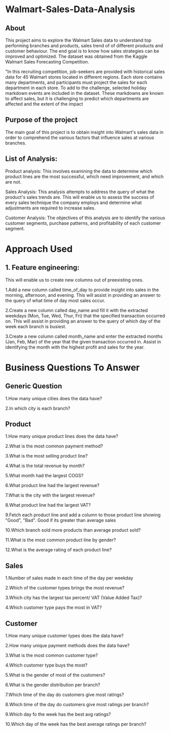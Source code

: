 # Walmart-Sales-Data-Analysis
## About 
This project aims to explore the Walmart Sales data to understand top performing branches and products, sales trend of of different products and customer behaviour. The end goal is to know how sales strategies can be improved and optimized. The dataset was obtained from the Kaggle Walmart Sales Forecasting Competition.

"In this recruiting competition, job-seekers are provided with historical sales data for 45 Walmart stores located in different regions. Each store contains many departments, and participants must project the sales for each department in each store. To add to the challenge, selected holiday markdown events are included in the dataset. These markdowns are known to affect sales, but it is challenging to predict which departments are affected and the extent of the impact
## Purpose of the project 
The main goal of this project is to obtain insight into Walmart's sales data in order to comprehend the various factors that influence sales at various branches.

## List of Analysis:
Product analysis:
This involves examining the data to determine which product lines are the most successful, which need improvement, and which are not.

Sales Analysis: 
This analysis attempts to address the query of what the product's sales trends are. This will enable us to assess the success of every sales technique the company employs and determine what adjustments are required to increase sales.

Customer Analysis:
The objectives of this analysis are to identify the various customer segments, purchase patterns, and profitability of each customer segment.

# Approach Used
## 1. Feature engineering:
This will enable us to create new columns out of preexisting ones.

1.Add a new column called time_of_day to provide insight into sales in the morning, afternoon, and evening. This will assist in providing an answer to the query of what time of day most sales occur.

2.Create a new column called day_name and fill it with the extracted weekdays (Mon, Tue, Wed, Thur, Fri) that the specified transaction occurred on. This will assist in providing an answer to the query of which day of the week each branch is busiest.

3.Create a new column called month_name and enter the extracted months (Jan, Feb, Mar) of the year that the given transaction occurred in. Assist in identifying the month with the highest profit and sales for the year.

# Business Questions To Answer
## Generic Question
1.How many unique cities does the data have?

2.In which city is each branch?
## Product
1.How many unique product lines does the data have?

2.What is the most common payment method?

3.What is the most selling product line?

4.What is the total revenue by month?

5.What month had the largest COGS?

6.What product line had the largest revenue?

7.What is the city with the largest revenue?

8.What product line had the largest VAT?

9.Fetch each product line and add a column to those product line showing "Good", "Bad". Good if its greater than average sales

10.Which branch sold more products than average product sold?

11.What is the most common product line by gender?

12.What is the average rating of each product line?
## Sales
1.Number of sales made in each time of the day per weekday

2.Which of the customer types brings the most revenue?

3.Which city has the largest tax percent/ VAT (Value Added Tax)?

4.Which customer type pays the most in VAT?
## Customer
1.How many unique customer types does the data have?

2.How many unique payment methods does the data have?

3.What is the most common customer type?

4.Which customer type buys the most?

5.What is the gender of most of the customers?

6.What is the gender distribution per branch?

7.Which time of the day do customers give most ratings?

8.Which time of the day do customers give most ratings per branch?

9.Which day fo the week has the best avg ratings?

10.Which day of the week has the best average ratings per branch?

